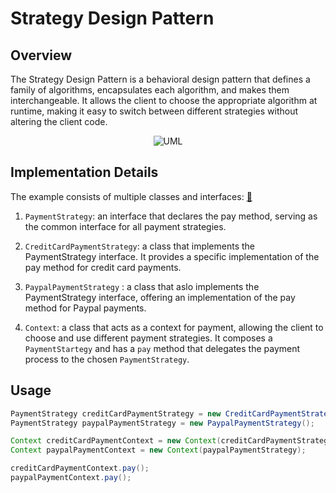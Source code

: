 # Strategy Design Pattern

## Overview

The Strategy Design Pattern is a behavioral design pattern that defines a family of algorithms, encapsulates each
algorithm, and makes them interchangeable. It allows the client to choose the appropriate algorithm at runtime, making
it easy to switch between different strategies without altering the client code.

<p align="center">
    <img src="https://github.com/omarhosny206/design-patterns/assets/58389695/0db2949f-13e5-4ab4-a9ae-aad22be4d480" alt="UML">
</p>

## Implementation Details

The example consists of multiple classes and interfaces: [🔗](./)

1. `PaymentStrategy`: an interface that declares the pay method, serving as the common interface for all payment
   strategies.

2. `CreditCardPaymentStrategy`: a class that implements the PaymentStrategy interface. It provides a specific
   implementation of the pay method for credit card payments.

3. `PaypalPaymentStrategy` : a class that aslo implements the PaymentStrategy interface, offering an implementation of
   the pay method for Paypal payments.

4. `Context`: a class that acts as a context for payment, allowing the client to choose and use different payment
   strategies. It composes a `PaymentStartegy` and has a `pay` method that delegates the payment process to the chosen `PaymentStrategy`.

## Usage

```java
PaymentStrategy creditCardPaymentStrategy = new CreditCardPaymentStrategy();
PaymentStrategy paypalPaymentStrategy = new PaypalPaymentStrategy();

Context creditCardPaymentContext = new Context(creditCardPaymentStrategy);
Context paypalPaymentContext = new Context(paypalPaymentStrategy);

creditCardPaymentContext.pay();
paypalPaymentContext.pay();
```